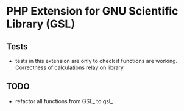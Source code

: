 # PHP Extension for GNU Scientific Library (GSL)

## Tests
* tests in this extension are only to check if functions are working. Correctness of calculations relay on library

## TODO
* refactor all functions from GSL_ to gsl_
